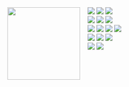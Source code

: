 <!--
<div>
  <img src="./img/background.png" align="" />
</div>

<p>‎</p>


<div>
  <img src="https://github.com/riyuzenn/riyuzenn/raw/main/img/monitor.gif" width="128" height="128" align="left" />
</div>

<div align="left">
  <a href="https://github.com/riyuzenn">
    <img src="./github-metrics.svg" />
  </a>
</div>
-->
<!--<p align="center">
   <samp>
   yo, im ryuu
   <br>
   yet another unmotivated programmer. i enjoy building stuff from scratch. <br>
  using mostly rust & node 
   <br>
   </samp>
<p align="center"><samp> ~
   <a href="https://ryuu-grub.vercel.app">boring portfolio</a>
   ·
   <a href="https://discord.com/users/418872913576591383">add me on discord</a>
   ·
   <a href="https://github.com/riyuzenn">recursion</a>
   ~ </samp><br><br>
   
</p>
</p> -->
<div>
<!--   <div><img height="68" width="68" src="https://github.com/user-attachments/assets/b17bee5c-f693-4fb2-8f62-b459f222da2e" align="left" /></div> -->
  <div><img height="164" width="164" href="#" src="https://github.com/user-attachments/assets/84812d7c-7fc0-45fe-bbfb-f22196569a77" align="left" /></div>
  <div>
    　<a href="#"><img src="https://img.shields.io/badge/-Javascript-white?logo=javascript&logoColor=black" /></a>
    <a href="#"><img src="https://img.shields.io/badge/-Typescript-white?logo=typescript&logoColor=black" /></a>
    <a href="#"><img src="https://img.shields.io/badge/-Rust-white?logo=rust&logoColor=black" /></a>
  </div> 
  <div>
    　<a href="#"><img src="https://img.shields.io/badge/-Python-white?logo=python&logoColor=black" /></a>
    <a href="#"><img src="https://img.shields.io/badge/-OpenJDK-white?logo=openjdk&logoColor=black" /></a>
    <a href="#"><img src="https://img.shields.io/badge/-NextJS-white?logo=next.js&logoColor=black" /></a>
  </div>
  <div>
    　<a href="#"><img src="https://img.shields.io/badge/-React-white?logo=react&logoColor=black" /></a>
    <a href="#"><img src="https://img.shields.io/badge/-Tailwind-white?logo=tailwind%20css&logoColor=black" /></a>
    <a href="#"><img src="https://img.shields.io/badge/-Git-white?logo=git&logoColor=black" /></a>
    <a href="#"><img src="https://img.shields.io/badge/-Vite-white?logo=vite&logoColor=black" /> </a>
  </div> 
  <div>
    　<a href="#"><img src="https://img.shields.io/badge/-Express-white?logo=express&logoColor=black" /></a>
    <a href="#"><img src="https://img.shields.io/badge/-FastAPI-white?logo=fastapi&logoColor=black" /></a>
    <a href="#"><img src="https://img.shields.io/badge/-Node-white?logo=node.js&logoColor=black" /></a>
  </div> 
    <div>
    　<a href="#"><img src="https://img.shields.io/badge/-MongoDB-white?logo=mongodb&logoColor=black" /></a>
    <a href="#"><img src="https://img.shields.io/badge/-PostgreSQL-white?logo=postgresql&logoColor=black" /></a>
  
  </div> 
</div>
